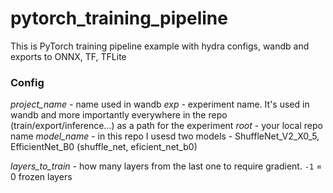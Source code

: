 # pytorch_training_pipeline
This is PyTorch training pipeline example with hydra configs, wandb and exports to ONNX, TF, TFLite

### Config
*project_name* - name used in wandb
*exp* - experiment name. It's used in wandb and more importantly everywhere in the repo (train/export/inference...) as a path for the experiment
*root* - your local repo name
*model_name* - in this repo I usesd two models - ShuffleNet_V2_X0_5, EfficientNet_B0 (shuffle_net, eficient_net_b0)

*layers_to_train* - how many layers from the last one to require gradient. `-1` = 0 frozen layers
